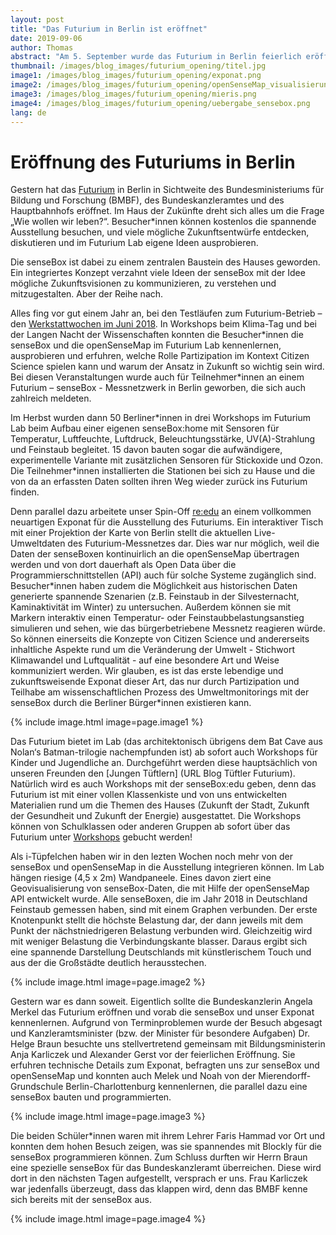 ```yaml
---
layout: post
title: "Das Futurium in Berlin ist eröffnet"
date: 2019-09-06
author: Thomas
abstract: "Am 5. September wurde das Futurium in Berlin feierlich eröffnet. Im Futurium könnt Ihr die senseBox an verschiedenen Stellen sehen und ausprobieren."
thumbnail: /images/blog_images/futurium_opening/titel.jpg
image1: /images/blog_images/futurium_opening/exponat.png
image2: /images/blog_images/futurium_opening/openSenseMap_visualisierung.png
image3: /images/blog_images/futurium_opening/mieris.png
image4: /images/blog_images/futurium_opening/uebergabe_sensebox.png
lang: de
---
```


Eröffnung des Futuriums in Berlin
============
Gestern hat das [Futurium](https://futurium.de/) in Berlin in Sichtweite des Bundesministeriums für Bildung und Forschung (BMBF), des Bundeskanzleramtes und des Hauptbahnhofs eröffnet. Im Haus der Zukünfte dreht sich alles um die Frage „Wie wollen wir leben?“. Besucher*innen können kostenlos die spannende Ausstellung besuchen, und viele mögliche Zukunftsentwürfe entdecken, diskutieren und im Futurium Lab eigene Ideen ausprobieren. 

Die senseBox ist dabei zu einem zentralen Baustein des Hauses geworden. Ein integriertes Konzept verzahnt viele Ideen der senseBox mit der Idee mögliche Zukunftsvisionen zu kommunizieren, zu verstehen und mitzugestalten. Aber der Reihe nach.

Alles fing vor gut einem Jahr an, bei den Testläufen zum Futurium-Betrieb – den [Werkstattwochen im Juni 2018](https://sensebox.de/blog/2018-06-15-Futurium). In Workshops beim Klima-Tag und bei der Langen Nacht der Wissenschaften konnten die Besucher\*innen die senseBox und die openSenseMap im Futurium Lab kennenlernen, ausprobieren und erfuhren, welche Rolle Partizipation im Kontext Citizen Science spielen kann und warum der Ansatz in Zukunft so wichtig sein wird. Bei diesen Veranstaltungen wurde auch für Teilnehmer\*innen an einem Futurium – senseBox - Messnetzwerk in Berlin geworben, die sich auch zahlreich meldeten. 

Im Herbst wurden dann 50 Berliner\*innen in drei Workshops im Futurium Lab beim Aufbau einer eigenen senseBox:home mit Sensoren für Temperatur, Luftfeuchte, Luftdruck, Beleuchtungsstärke, UV(A)-Strahlung und Feinstaub begleitet. 15 davon bauten sogar die aufwändigere, experimentelle Variante mit zusätzlichen Sensoren für Stickoxide und Ozon. Die Teilnehmer*innen installierten die Stationen bei sich zu Hause und die von da an erfassten Daten sollten ihren Weg wieder zurück ins Futurium finden. 

Denn parallel dazu arbeitete unser Spin-Off [re:edu](https://www.reedu.de) an einem vollkommen neuartigen Exponat für die Ausstellung des Futuriums. Ein interaktiver Tisch mit einer Projektion der Karte von Berlin stellt die aktuellen Live-Umweltdaten des Futurium-Messnetzes dar. Dies war nur möglich, weil die Daten der senseBoxen kontinuirlich an die openSenseMap übertragen werden und von dort dauerhaft als Open Data über die Programmierschnittstellen (API) auch für solche Systeme zugänglich sind. Besucher\*innen haben zudem die Möglichkeit aus historischen Daten generierte spannende Szenarien (z.B. Feinstaub in der Silvesternacht, Kaminaktivität im Winter) zu untersuchen. Außerdem können sie mit Markern interaktiv einen Temperatur- oder Feinstaubbelastungsanstieg simulieren und sehen, wie das bürgerbetriebene Messnetz reagieren würde. So können einerseits die Konzepte von Citizen Science und andererseits inhaltliche Aspekte rund um die Veränderung der Umwelt - Stichwort Klimawandel und Luftqualität - auf eine besondere Art und Weise kommuniziert werden. Wir glauben, es ist das erste lebendige und zukunftsweisende Exponat dieser Art, das nur durch Partizipation und Teilhabe am wissenschaftlichen Prozess des Umweltmonitorings mit der senseBox durch die Berliner Bürger\*innen existieren kann.

 {% include image.html image=page.image1 %}

Das Futurium bietet im Lab (das architektonisch übrigens dem Bat Cave aus Nolan‘s Batman-trilogie nachempfunden ist) ab sofort auch Workshops für Kinder und Jugendliche an. Durchgeführt werden diese hauptsächlich von unseren Freunden den [Jungen Tüftlern] (URL Blog Tüftler Futurium). Natürlich wird es auch Workshops mit der senseBox:edu geben, denn das Futurium ist mit einer vollen Klassenkiste und von uns entwickelten Materialien rund um die Themen des Hauses (Zukunft der Stadt, Zukunft der Gesundheit und Zukunft der Energie) ausgestattet. Die Workshops können von Schulklassen oder anderen Gruppen ab sofort über das Futurium unter [Workshops](https://futurium.de/de/schulworkshop/workshop-fuer-weiterfuehrende-schulen-sensebox-stadt-der-zukunft) gebucht werden! 

Als i-Tüpfelchen haben wir in den lezten Wochen noch mehr von der senseBox und openSenseMap in die Ausstellung integrieren können. Im Lab hängen riesige (4,5 x 2m) Wandpaneele. Eines davon ziert eine Geovisualisierung von senseBox-Daten, die mit Hilfe der openSenseMap API entwickelt wurde. Alle senseBoxen, die im Jahr 2018 in Deutschland Feinstaub gemessen haben, sind mit einem Graphen verbunden. Der erste Knotenpunkt stellt die höchste Belastung dar, der dann jeweils mit dem Punkt der nächstniedrigeren Belastung verbunden wird. Gleichzeitig wird mit weniger Belastung die Verbindungskante blasser. Daraus ergibt sich eine spannende Darstellung Deutschlands mit künstlerischem Touch und aus der die Großstädte deutlich herausstechen.

 {% include image.html image=page.image2 %}

Gestern war es dann soweit. Eigentlich sollte die Bundeskanzlerin Angela Merkel das Futurium eröffnen und vorab die senseBox und unser Exponat kennenlernen. Aufgrund von Terminproblemen wurde der Besuch abgesagt und Kanzleramtsminister (bzw. der Minister für besondere Aufgaben) Dr. Helge Braun besuchte uns stellvertretend gemeinsam mit Bildungsministerin Anja Karliczek und Alexander Gerst vor der feierlichen Eröffnung. Sie erfuhren technische Details zum Exponat, befragten uns zur senseBox und openSenseMap und konnten auch Melek und Noah von der Mierendorff-Grundschule Berlin-Charlottenburg kennenlernen, die parallel dazu eine senseBox bauten und programmierten. 

 

 {% include image.html image=page.image3 %}

  

Die beiden Schüler\*innen waren mit ihrem Lehrer Faris Hammad vor Ort und konnten dem hohen Besuch zeigen, was sie spannendes mit Blockly für die senseBox programmieren können. Zum Schluss durften wir Herrn Braun eine spezielle senseBox für das Bundeskanzleramt überreichen. Diese wird dort in den nächsten Tagen aufgestellt, versprach er uns. Frau Karliczek war jedenfalls überzeugt, dass das klappen wird, denn das BMBF kenne sich bereits mit der senseBox aus.

 {% include image.html image=page.image4 %}



